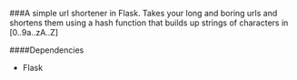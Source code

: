 ###A simple url shortener in Flask. Takes your long and boring urls and shortens them using a hash function that builds up strings of characters in [0..9a..zA..Z]

####Dependencies
* Flask
